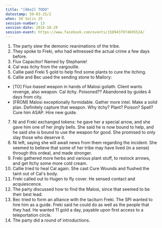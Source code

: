 ```yaml
---
title: "[06e2] TODO"
datestamp: 50-03-25/2
when: 50 Solis 25
session-number: 13
session-date: 2016-10-29
session-event: https://www.facebook.com/events/1589437974695524/
---
```


1. The party slew the demonic reanimations of the tribe.
2. They spoke to Freki, who had witnessed the actual crime a few days before.
3. Flux Capacitor! Named by Stephanie!
4. Cal was itchy from the vargouille.
5. Callie paid Freki 5 gold to help find some plants to cure the itching.
6. Callie and Bec used the sending stone to Mallory:
  * [TO] Flux-based weapon in hands of Malosi goliath. Client wants revenge, also weapon. Cal itchy. Poisoned?? Abandoned by guides 4 days from city.
  * [FROM] Malosi exceptionally formidable. Gather more intel. Make a solid plan. Definitely capture that weapon. Why itchy? Plant? Poison? Spell? Cure him ASAP. Hire new guide.
7. Ni and Freki exchanged tokens: he gave her a special arrow, and she gave him one of her jingly bells. She said he is now bound to help, and he said she is bound to use the weapon for good. She promised to only slay those who deserve it.
8. Ni left, saying she will await news from them regarding the incident. She seemed to believe that some of her tribe may have lived (in a sense) through this ordeal, and made stronger.
9. Freki gathered more herbs and various plant stuff, to restock arrows, and get Itchy some more cold cream.
10. Callie tried to heal Cal again. She cast Cure Wounds and flushed the taint out of Cal's body.
11. Freki called out to Hugen to fly cover. He sensed contact and acquiescence.
12. The party discussed how to find the Malosi, since that seemed to be their best lead.
13. Bec tried to form an alliance with the taciturn Freki. The SPI wanted to hire him as a guide. Freki said he could do as well as the people that they had. He wanted 11 gold a day, payable upon first access to a teleportation circle.
14. The party did a round of introductions.
